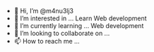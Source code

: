 - 👋 Hi, I’m @m4nu3lj3
- 👀 I’m interested in ... Learn Web development
- 🌱 I’m currently learning ... Web development
- 💞️ I’m looking to collaborate on ... 
- 📫 How to reach me ... 

<!---
m4nu3lj3/m4nu3lj3 is a ✨ special ✨ repository because its `README.md` (this file) appears on your GitHub profile.
You can click the Preview link to take a look at your changes.
--->
